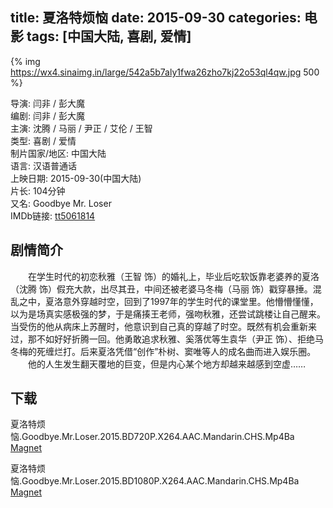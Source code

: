 title: 夏洛特烦恼
date: 2015-09-30
categories: 电影
tags: [中国大陆, 喜剧, 爱情]
---
{% img https://wx4.sinaimg.in/large/542a5b7aly1fwa26zho7kj22o53ql4qw.jpg 500 %}

导演: 闫非 / 彭大魔  
编剧: 闫非 / 彭大魔  
主演: 沈腾 / 马丽 / 尹正 / 艾伦 / 王智  
类型: 喜剧 / 爱情  
制片国家/地区: 中国大陆  
语言: 汉语普通话  
上映日期: 2015-09-30(中国大陆)  
片长: 104分钟  
又名: Goodbye Mr. Loser  
IMDb链接: [tt5061814](http://www.imdb.com/title/tt5061814)

## 剧情简介

　　在学生时代的初恋秋雅（王智 饰）的婚礼上，毕业后吃软饭靠老婆养的夏洛（沈腾 饰）假充大款，出尽其丑，中间还被老婆马冬梅（马丽 饰）戳穿暴捶。混乱之中，夏洛意外穿越时空，回到了1997年的学生时代的课堂里。他懵懵懂懂，以为是场真实感极强的梦，于是痛揍王老师，强吻秋雅，还尝试跳楼让自己醒来。当受伤的他从病床上苏醒时，他意识到自己真的穿越了时空。既然有机会重新来过，那不如好好折腾一回。他勇敢追求秋雅、奚落优等生袁华（尹正 饰）、拒绝马冬梅的死缠烂打。后来夏洛凭借“创作”朴树、窦唯等人的成名曲而进入娱乐圈。  
　　他的人生发生翻天覆地的巨变，但是内心某个地方却越来越感到空虚……

## 下载

夏洛特烦恼.Goodbye.Mr.Loser.2015.BD720P.X264.AAC.Mandarin.CHS.Mp4Ba  
[Magnet](magnet:?xt=urn:btih:f60b5a52bde836e6ee5a4a88b9c041946c6cfc37)

夏洛特烦恼.Goodbye.Mr.Loser.2015.BD1080P.X264.AAC.Mandarin.CHS.Mp4Ba  
[Magnet](magnet:?xt=urn:btih:c75386fc646d311b4e5bae20cb00db7c712a3f9c)
